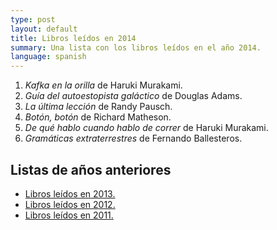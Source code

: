 ```yaml
---
type: post
layout: default
title: Libros leídos en 2014
summary: Una lista con los libros leídos en el año 2014.
language: spanish
---
```


1. *Kafka en la orilla* de Haruki Murakami.
2. *Guía del autoestopista galáctico* de Douglas Adams.
3. *La última lección* de Randy Pausch.
4. *Botón, botón* de Richard Matheson.
5. *De qué hablo cuando hablo de correr* de Haruki Murakami.
6. *Gramáticas extraterrestres* de Fernando Ballesteros.

## Listas de años anteriores

- [Libros leídos en 2013.](/blog/2013/02/27/libros-leidos-en-2013.html)
- [Libros leídos en 2012.](/blog/2012/01/24/libros-leidos-en-2012.html)
- [Libros leídos en 2011.](/blog/2011/06/23/libros-leidos-en-2011.html)
